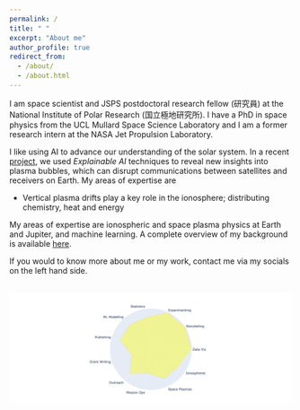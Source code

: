 ```yaml
---
permalink: /
title: " "
excerpt: "About me"
author_profile: true
redirect_from: 
  - /about/
  - /about.html
---
```

I am space scientist and JSPS postdoctoral research fellow (研究員) at the National Institute of Polar Research (国立極地研究所).  I have a PhD in space physics from the UCL Mullard Space Science Laboratory and I am a former research intern at the NASA Jet Propulsion Laboratory.

I like using AI to advance our understanding of the solar system. In a recent [project](/research), we used _Explainable AI_ techniques to reveal new insights into plasma bubbles, which can disrupt communications between satellites and receivers on Earth. My areas of expertise are 


* Vertical plasma drifts play a key role in the ionosphere; distributing chemistry, heat and energy


My areas of expertise are ionospheric and space plasma physics at Earth and Jupiter, and machine learning. A complete overview of my background is available <a href="/files/Resume_Live.pdf" target="_blank">here</a>.

If you would to know more about me or my work, contact me via my socials on the left hand side.

![]() <img src="/images/sr_skills_indi_radar.png"  width="1200">
